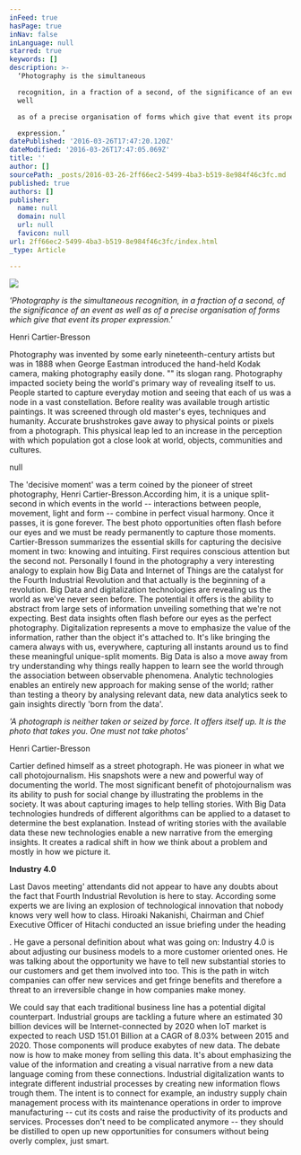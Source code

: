 ```yaml
---
inFeed: true
hasPage: true
inNav: false
inLanguage: null
starred: true
keywords: []
description: >-
  ‘Photography is the simultaneous

  recognition, in a fraction of a second, of the significance of an event as
  well

  as of a precise organisation of forms which give that event its proper

  expression.’
datePublished: '2016-03-26T17:47:20.120Z'
dateModified: '2016-03-26T17:47:05.069Z'
title: ''
author: []
sourcePath: _posts/2016-03-26-2ff66ec2-5499-4ba3-b519-8e984f46c3fc.md
published: true
authors: []
publisher:
  name: null
  domain: null
  url: null
  favicon: null
url: 2ff66ec2-5499-4ba3-b519-8e984f46c3fc/index.html
_type: Article

---
```

![](https://the-grid-user-content.s3-us-west-2.amazonaws.com/bb0327ee-0fdb-4b71-9750-69e8bd830349.jpg)

_'Photography is the simultaneous
recognition, in a fraction of a second, of the significance of an event as well
as of a precise organisation of forms which give that event its proper
expression.'_

Henri Cartier-Bresson

Photography was invented by some early nineteenth-century
artists but was in 1888 when George Eastman introduced the hand-held Kodak
camera, making photography easily done. "" its slogan rang. Photography impacted society being the world's
primary way of revealing itself to us. People started to capture everyday
motion and seeing that each of us was a node in a vast constellation. Before reality was available trough
artistic paintings. It was screened through old master's
eyes, techniques and humanity. Accurate brushstrokes gave away to physical points
or pixels from a photograph. This physical leap led to an increase in the
perception with which population got a close look at world, objects,
communities and cultures. 

null

The 'decisive moment' was a
term coined by the pioneer of street photography, Henri Cartier-Bresson.According him, it is a unique split-second in which events in the world
-- interactions between people, movement, light and form -- combine in perfect
visual harmony. Once it passes, it is gone forever. The best photo opportunities often flash before our eyes and we must be ready permanently to
capture those moments. Cartier-Bresson summarizes the essential skills for
capturing the decisive moment in two: knowing and intuiting. First requires
conscious attention but the second not. Personally I found in the photography a
very interesting analogy to explain how Big Data and Internet of Things are the
catalyst for the Fourth Industrial Revolution and that actually is the
beginning of a revolution. Big Data and digitalization technologies are
revealing us the world as we've never seen before. The potential it offers is
the ability to abstract from large sets of information unveiling something that
we're not expecting. Best data insights often flash before our eyes as the
perfect photography. Digitalization represents a move to emphasize the value of
the information, rather than the object it's attached to. It's like bringing
the camera always with us, everywhere, capturing all instants around us to find
these meaningful unique-split moments. Big Data is also a move away from try
understanding why things really happen to learn see the world through the
association between observable phenomena. Analytic technologies enables an
entirely new approach for making sense of the world; rather than testing a
theory by analysing relevant data, new data analytics seek to gain insights directly
'born from the data'. 

_'A photograph is
neither taken or seized by force. It offers itself up. It is the photo that
takes you. One must not take photos'_

Henri Cartier-Bresson

Cartier defined himself as a street photograph. He was pioneer in what
we call photojournalism. His snapshots were a new and powerful way of
documenting the world. The most significant benefit of photojournalism was its
ability to push for social change by illustrating the problems in the society.
It was about capturing images to help telling stories. With Big Data
technologies hundreds of different algorithms can be applied to a dataset to
determine the best explanation. Instead of writing stories with the available
data these new technologies enable a new narrative from the emerging insights. It
creates a radical shift in how we think about a problem and mostly in how we
picture it.

**Industry 4.0**

Last Davos meeting' attendants did not appear to have
any doubts about the fact that Fourth Industrial Revolution is here to stay.
According some experts we are living an explosion of technological innovation
that nobody knows very well how to class. Hiroaki Nakanishi, Chairman and Chief
Executive Officer of Hitachi conducted an issue briefing under the heading 

.
He gave a personal definition about what was going on: Industry 4.0 is about
adjusting our business models to a more customer oriented ones. He was talking
about the opportunity we have to tell new substantial stories to our customers
and get them involved into too. This is the path in witch companies can offer
new services and get fringe benefits and therefore a threat to an irreversible
change in how companies make money. 

We could say that each traditional business line has a
potential digital counterpart. Industrial groups are tackling a future where an
estimated 30 billion devices will be Internet-connected by 2020 when IoT market
is expected to reach USD 151.01 Billion at a CAGR of 8.03% between 2015 and
2020\. Those components will produce exabytes of new data. The debate now is how
to make money from selling this data. It's about emphasizing the value of the
information and creating a visual narrative from a new data language coming
from these connections. Industrial digitalization wants to integrate different
industrial processes by creating new information flows trough them. The intent
is to connect for example, an industry supply chain management process with its
maintenance operations in order to improve manufacturing -- cut its costs and
raise the productivity of its products and services. Processes don't need to be
complicated anymore -- they should be distilled to open up new opportunities for
consumers without being overly complex, just smart.